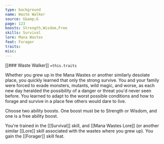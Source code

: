 ```yaml
---
type: background
name: Waste Walker 
source: G&amp;G
page: 123
boosts: Strength,Wisdom,Free
skills: Survival
lore: Mana Wastes
feat: Forager
traits: 
misc: 
---
```


[[### Waste Walker]]
`=this.traits`


Whether you grew up in the Mana Wastes or another similarly desolate place, you quickly learned that only the strong survive. You and your family were forced to evade monsters, mutants, wild magic, and worse, as each new day heralded the possibility of a danger or threat you'd never seen before. You learned to adapt to the worst possible conditions and how to forage and survive in a place few others would dare to live.

Choose two ability boosts. One boost must be to Strength or Wisdom, and one is a free ability boost.

You're trained in the [[Survival]] skill, and [[Mana Wastes Lore]] (or another similar [[Lore]] skill associated with the wastes where you grew up). You gain the [[Forager]] skill feat.


